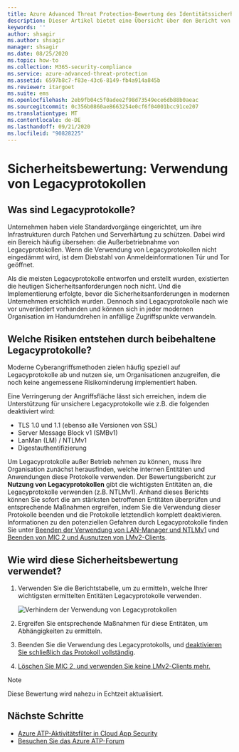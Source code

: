 ```yaml
---
title: Azure Advanced Threat Protection-Bewertung des Identitätssicherheitsstatus von Legacyprotokollen
description: Dieser Artikel bietet eine Übersicht über den Bericht von Azure ATP zur Bewertung des Identitätssicherheitsstatus von Legacyprotokollen.
keywords: ''
author: shsagir
ms.author: shsagir
manager: shsagir
ms.date: 08/25/2020
ms.topic: how-to
ms.collection: M365-security-compliance
ms.service: azure-advanced-threat-protection
ms.assetid: 6597b8c7-f83e-43c6-8149-fb4a914a845b
ms.reviewer: itargoet
ms.suite: ems
ms.openlocfilehash: 2eb9fb04c5f0adee2f98d73549ece6db88b0aeac
ms.sourcegitcommit: 0c356b0860ae8663254e0cf6f04001bcc91ce207
ms.translationtype: MT
ms.contentlocale: de-DE
ms.lasthandoff: 09/21/2020
ms.locfileid: "90828225"
---
```

# <a name="security-assessment-legacy-protocols-usage"></a>Sicherheitsbewertung: Verwendung von Legacyprotokollen

## <a name="what-are-legacy-protocols"></a>Was sind Legacyprotokolle?

Unternehmen haben viele Standardvorgänge eingerichtet, um ihre Infrastrukturen durch Patchen und Serverhärtung zu schützen. Dabei wird ein Bereich häufig übersehen: die Außerbetriebnahme von Legacyprotokollen. Wenn die Verwendung von Legacyprotokollen nicht eingedämmt wird, ist dem Diebstahl von Anmeldeinformationen Tür und Tor geöffnet.

Als die meisten Legacyprotokolle entworfen und erstellt wurden, existierten die heutigen Sicherheitsanforderungen noch nicht. Und die Implementierung erfolgte, bevor die Sicherheitsanforderungen in modernen Unternehmen ersichtlich wurden. Dennoch sind Legacyprotokolle nach wie vor unverändert vorhanden und können sich in jeder modernen Organisation im Handumdrehen in anfällige Zugriffspunkte verwandeln.

## <a name="what-risks-do-retained-legacy-protocols-introduce"></a>Welche Risiken entstehen durch beibehaltene Legacyprotokolle?

Moderne Cyberangriffsmethoden zielen häufig speziell auf Legacyprotokolle ab und nutzen sie, um Organisationen anzugreifen, die noch keine angemessene Risikominderung implementiert haben.

Eine Verringerung der Angriffsfläche lässt sich erreichen, indem die Unterstützung für unsichere Legacyprotokolle wie z.B. die folgenden deaktiviert wird:

- TLS 1.0 und 1.1 (ebenso alle Versionen von SSL)
- Server Message Block v1 (SMBv1)
- LanMan (LM) / NTLMv1
- Digestauthentifizierung

Um Legacyprotokolle außer Betrieb nehmen zu können, muss Ihre Organisation zunächst herausfinden, welche internen Entitäten und Anwendungen diese Protokolle verwenden. Der Bewertungsbericht zur **Nutzung von Legacyprotokollen** gibt die wichtigsten Entitäten an, die Legacyprotokolle verwenden (z.B. NTLMv1). Anhand dieses Berichts können Sie sofort die am stärksten betroffenen Entitäten überprüfen und entsprechende Maßnahmen ergreifen, indem Sie die Verwendung dieser Protokolle beenden und die Protokolle letztendlich komplett deaktivieren. Informationen zu den potenziellen Gefahren durch Legacyprotokolle finden Sie unter [Beenden der Verwendung von LAN-Manager und NTLMv1](/archive/blogs/miriamxyra/stop-using-lan-manager-and-ntlmv1) und [Beenden von MIC 2 und Ausnutzen von LMv2-Clients](https://www.preempt.com/blog/active-directory-ntlm-attacks/).

## <a name="how-do-i-use-this-security-assessment"></a>Wie wird diese Sicherheitsbewertung verwendet?

1. Verwenden Sie die Berichtstabelle, um zu ermitteln, welche Ihrer wichtigsten ermittelten Entitäten Legacyprotokolle verwenden.

    ![Verhindern der Verwendung von Legacyprotokollen](media/atp-cas-isp-legacy-protocols-2.png)
1. Ergreifen Sie entsprechende Maßnahmen für diese Entitäten, um Abhängigkeiten zu ermitteln.
1. Beenden Sie die Verwendung des Legacyprotokolls, und [deaktivieren Sie schließlich das Protokoll vollständig](/archive/blogs/miriamxyra/stop-using-lan-manager-and-ntlmv1).
1. [Löschen Sie MIC 2, und verwenden Sie keine LMv2-Clients mehr.](https://www.preempt.com/blog/active-directory-ntlm-attacks/)

> [!NOTE]
> Diese Bewertung wird nahezu in Echtzeit aktualisiert.

## <a name="next-steps"></a>Nächste Schritte

- [Azure ATP-Aktivitätsfilter in Cloud App Security](activities-filtering-mcas.md)
- [Besuchen Sie das Azure ATP-Forum](https://aka.ms/azureatpcommunity)